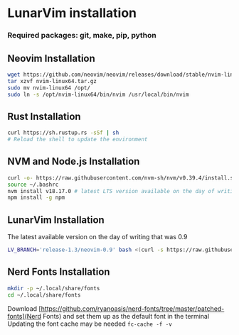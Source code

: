 # LunarVim installation

### Required packages: git, make, pip, python

## Neovim Installation

```bash
wget https://github.com/neovim/neovim/releases/download/stable/nvim-linux64.deb
tar xzvf nvim-linux64.tar.gz
sudo mv nvim-linux64 /opt/
sudo ln -s /opt/nvim-linux64/bin/nvim /usr/local/bin/nvim
```

## Rust Installation

```bash
curl https://sh.rustup.rs -sSf | sh
# Reload the shell to update the environment
```

## NVM and Node.js Installation

```bash
curl -o- https://raw.githubusercontent.com/nvm-sh/nvm/v0.39.4/install.sh | bash
source ~/.bashrc
nvm install v18.17.0 # latest LTS version available on the day of writing that 
npm install -g npm
```

## LunarVim Installation

The latest available version on the day of writing that was 0.9
```bash
LV_BRANCH='release-1.3/neovim-0.9' bash <(curl -s https://raw.githubusercontent.com/LunarVim/LunarVim/release-1.3/neovim-0.9/utils/installer/install.sh)
```

## Nerd Fonts Installation

```bash
mkdir -p ~/.local/share/fonts
cd ~/.local/share/fonts
```

Download [https://github.com/ryanoasis/nerd-fonts/tree/master/patched-fonts](Nerd Fonts) and set them up as the default font in the terminal
Updating the font cache may be needed `fc-cache -f -v`

